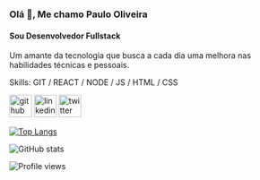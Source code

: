 ### Olá 👋, Me chamo Paulo Oliveira
#### Sou Desenvolvedor Fullstack 
Um amante da tecnologia que busca a cada dia uma melhora nas habilidades técnicas e pessoais.

Skills: GIT / REACT / NODE / JS / HTML / CSS



[<img src='https://cdn.jsdelivr.net/npm/simple-icons@3.0.1/icons/github.svg' alt='github' height='40'>](https://github.com/OliveiraPauloC)       [<img src='https://cdn.jsdelivr.net/npm/simple-icons@3.0.1/icons/linkedin.svg' alt='linkedin' height='40'>](https://www.linkedin.com/in/DevPaulo/)        [<img src='https://cdn.jsdelivr.net/npm/simple-icons@3.0.1/icons/twitter.svg' alt='twitter' height='40'>](https://twitter.com/OliveiraPauloC)  

[![Top Langs](https://github-readme-stats.vercel.app/api/top-langs/?username=OliveiraPauloC)](https://github.com/anuraghazra/github-readme-stats)

![GitHub stats](https://github-readme-stats.vercel.app/api?username=OliveiraPauloC&show_icons=true)  

![Profile views](https://gpvc.arturio.dev/OliveiraPauloC)  
